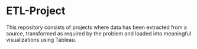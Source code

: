 # ETL-Project

This repository consists of projects where data has been extracted from a source, transformed as required by the problem and loaded into meaningful visualizations using Tableau.
